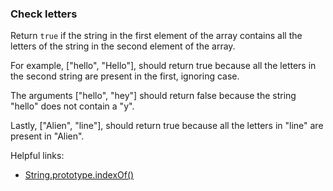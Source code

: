 ### Check letters

Return `true` if the string in the first element of the array contains all the letters of the string in the second element of the array.

For example, ["hello", "Hello"], should return true because all the letters in the second string are present in the first, ignoring case.

The arguments ["hello", "hey"] should return false because the string "hello" does not contain a "y".

Lastly, ["Alien", "line"], should return true because all the letters in "line" are present in "Alien".

Helpful links:
* [String.prototype.indexOf()](https://developer.mozilla.org/en-US/docs/Web/JavaScript/Reference/Global_Objects/String/indexOf)
